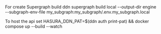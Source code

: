 For create Supergraph build
ddn supergraph build local --output-dir engine --subgraph-env-file my_subgraph:my_subgraph/.env.my_subgraph.local

To host the api
set HASURA_DDN_PAT=$(ddn auth print-pat) && docker compose up --build --watch

